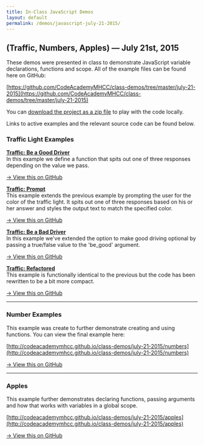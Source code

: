 ```yaml
---
title: In-Class JavaScript Demos
layout: default
permalink: /demos/javascript-july-21-2015/
---
```


## (Traffic, Numbers, Apples) — July 21st, 2015

These demos were presented in class to demonstrate JavaScript variable declarations, functions and scope. All of the example files can be found here on GitHub:

[https://github.com/CodeAcademyMHCC/class-demos/tree/master/july-21-2015](https://github.com/CodeAcademyMHCC/class-demos/tree/master/july-21-2015)

You can [download the project as a zip file](https://github.com/CodeAcademyMHCC/class-demos/archive/master.zip) to play with the code locally.

Links to active examples and the relevant source code can be found below.

### Traffic Light Examples

[**Traffic: Be a Good Driver**](/demos/traffic-light)  
In this example we define a function that spits out one of three responses depending on the value we pass.  

[&rarr; View this on GitHub](https://github.com/CodeAcademyMHCC/class-demos/tree/master/july-21-2015/traffic/traffic-light)


[**Traffic: Prompt**](traffic-light-prompt)  
This example extends the previous example by prompting the user for the color of the traffic light. It spits out one of three responses based on his or her answer and styles the output text to match the specified color. 

[&rarr;  View this on GitHub](https://github.com/CodeAcademyMHCC/class-demos/tree/master/july-21-2015/traffic/traffic-light-prompt)

[**Traffic: Be a Bad Driver**](traffic-light-bad-driver)   
In this example we've extended the option to make good driving optional by passing a true/false value to the 'be_good' argument. 

[&rarr;  View this on GitHub](https://github.com/CodeAcademyMHCC/class-demos/tree/master/july-21-2015/traffic/traffic-light-bad-driver)

[**Traffic: Refactored**](traffic-light-refactored)   
This example is functionally identical to the previous but the code has been rewritten to be a bit more compact. 

[&rarr;  View this on GitHub](https://github.com/CodeAcademyMHCC/class-demos/tree/master/july-21-2015/traffic/traffic-light-refactored)

<hr />

### Number Examples

This example was create to further demonstrate creating and using functions. You can view the final example here:

[http://codeacademymhcc.github.io/class-demos/july-21-2015/numbers](http://codeacademymhcc.github.io/class-demos/july-21-2015/numbers)

[&rarr; View this on GitHub](https://github.com/CodeAcademyMHCC/class-demos/tree/master/july-21-2015/numbers)


<hr />

### Apples

This example further demonstrates declaring functions, passing arguments and how that works with variables in a global scope.

[http://codeacademymhcc.github.io/class-demos/july-21-2015/apples](http://codeacademymhcc.github.io/class-demos/july-21-2015/apples)

[&rarr; View this on GitHub](https://github.com/CodeAcademyMHCC/class-demos/tree/master/july-21-2015/apples)

